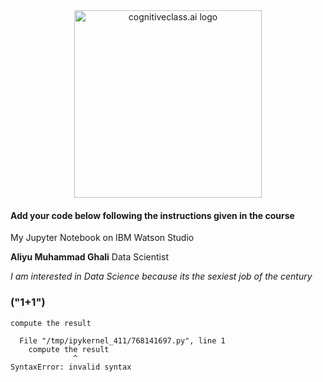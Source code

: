 <center>
    <img src="https://s3-api.us-geo.objectstorage.softlayer.net/cf-courses-data/CognitiveClass/Logos/organization_logo/organization_logo.png" width="300" alt="cognitiveclass.ai logo"  />
</center>


#### Add your code below following the instructions given in the course


My Jupyter Notebook on IBM Watson Studio

**Aliyu Muhammad Ghali**
Data Scientist

*I am interested in Data Science because its the sexiest job of the century*

### ("1+1")


```python
compute the result
```


      File "/tmp/ipykernel_411/768141697.py", line 1
        compute the result
                  ^
    SyntaxError: invalid syntax


